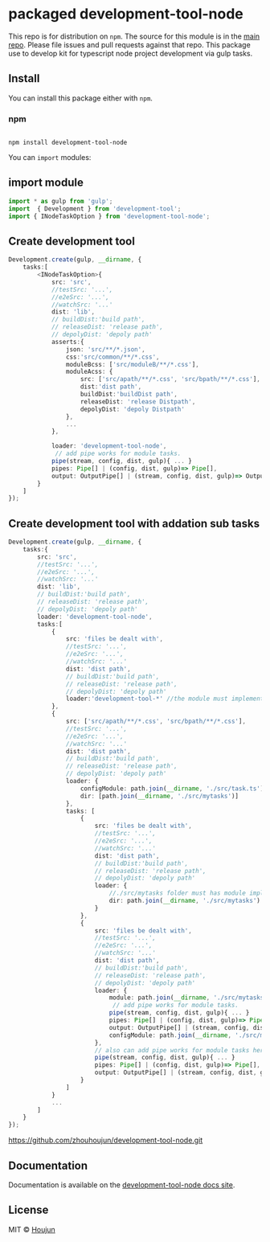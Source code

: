 # packaged development-tool-node

This repo is for distribution on `npm`. The source for this module is in the
[main repo](https://github.com/zhouhoujun/development-tool-node/src/mastert).
Please file issues and pull requests against that repo.
This package use to develop kit for typescript node project development via gulp tasks.

## Install

You can install this package either with `npm`.

### npm

```shell

npm install development-tool-node

```

You can `import` modules:

## import module

```ts
import * as gulp from 'gulp';
import  { Development } from 'development-tool';
import { INodeTaskOption } from 'development-tool-node';

```

## Create development tool

```ts
Development.create(gulp, __dirname, {
    tasks:[
        <INodeTaskOption>{
            src: 'src',
            //testSrc: '...',
            //e2eSrc: '...',
            //watchSrc: '...'
            dist: 'lib',
            // buildDist:'build path',
            // releaseDist: 'release path',
            // depolyDist: 'depoly path'
            asserts:{
                json: 'src/**/*.json',
                css:'src/common/**/*.css',
                moduleBcss: ['src/moduleB/**/*.css'],
                moduleAcss: {
                    src: ['src/apath/**/*.css', 'src/bpath/**/*.css'],
                    dist:'dist path',
                    buildDist:'buildDist path',
                    releaseDist: 'release Distpath',
                    depolyDist: 'depoly Distpath'
                },
                ...
            },

            loader: 'development-tool-node',
             // add pipe works for module tasks.
            pipe(stream, config, dist, gulp){ ... }
            pipes: Pipe[] | (config, dist, gulp)=> Pipe[],
            output: OutputPipe[] | (stream, config, dist, gulp)=> OutputPipe[]
        }
    ]
});
```

## Create development tool with addation sub tasks

```ts
Development.create(gulp, __dirname, {
    tasks:{
        src: 'src',
        //testSrc: '...',
        //e2eSrc: '...',
        //watchSrc: '...'
        dist: 'lib',
        // buildDist:'build path',
        // releaseDist: 'release path',
        // depolyDist: 'depoly path'
        loader: 'development-tool-node',
        tasks:[
            {
                src: 'files be dealt with',
                //testSrc: '...',
                //e2eSrc: '...',
                //watchSrc: '...'
                dist: 'dist path',
                // buildDist:'build path',
                // releaseDist: 'release path',
                // depolyDist: 'depoly path'
                loader:'development-tool-*' //the module must implement ITaskDefine.
            },
            {
                src: ['src/apath/**/*.css', 'src/bpath/**/*.css'],
                //testSrc: '...',
                //e2eSrc: '...',
                //watchSrc: '...'
                dist: 'dist path',
                // buildDist:'build path',
                // releaseDist: 'release path',
                // depolyDist: 'depoly path'
                loader: {
                    configModule: path.join(__dirname, './src/task.ts'), //the module must implement ITaskDefine.
                    dir: [path.join(__dirname, './src/mytasks')]
                },
                tasks: [
                    {
                        src: 'files be dealt with',
                        //testSrc: '...',
                        //e2eSrc: '...',
                        //watchSrc: '...'
                        dist: 'dist path',
                        // buildDist:'build path',
                        // releaseDist: 'release path',
                        // depolyDist: 'depoly path'
                        loader: {
                            //./src/mytasks folder must has module implement ITaskDefine.
                            dir: path.join(__dirname, './src/mytasks')
                        }
                    },
                    {
                        src: 'files be dealt with',
                        //testSrc: '...',
                        //e2eSrc: '...',
                        //watchSrc: '...'
                        dist: 'dist path',
                        // buildDist:'build path',
                        // releaseDist: 'release path',
                        // depolyDist: 'depoly path'
                        loader: {
                            module: path.join(__dirname, './src/mytasks/dosomething'),
                             // add pipe works for module tasks.
                            pipe(stream, config, dist, gulp){ ... }
                            pipes: Pipe[] | (config, dist, gulp)=> Pipe[],
                            output: OutputPipe[] | (stream, config, dist, gulp)=> OutputPipe[]
                            configModule: path.join(__dirname, './src/mytasks/config') //the module must implement ITaskDefine.
                        },
                        // also can add pipe works for module tasks here.
                        pipe(stream, config, dist, gulp){ ... }
                        pipes: Pipe[] | (config, dist, gulp)=> Pipe[],
                        output: OutputPipe[] | (stream, config, dist, gulp)=> OutputPipe[]
                    }
                ]
            }
            ...
        ]
    }
});
```

https://github.com/zhouhoujun/development-tool-node.git

## Documentation

Documentation is available on the
[development-tool-node docs site](https://github.com/zhouhoujun/development-tool-node).

## License

MIT © [Houjun](https://github.com/zhouhoujun/)